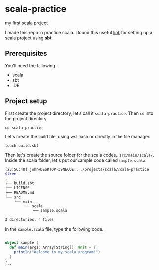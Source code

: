 # scala-practice
my first scala project

I made this repo to practice scala. I found this useful [link](https://www.scala-sbt.org/1.x/docs/sbt-by-example.html) for
setting up a scala project using **sbt**.

## Prerequisites

You'll need the following...

* scala
* sbt
* IDE

## Project setup

First create the project directory, let's call it `scala-practice`. Then `cd`
into the project directory.

```
cd scala-practice
```

Let's create the build file, using wsl bash or directly in the file manager.

```
touch build.sbt
```

Then let's create the source folder for the scala codes...`src/main/scala/`.
Inside the scala folder, let's put our sample code called `sample.scala`.

```bash
[23:56:48] john@DESKTOP-39NECQE:.../projects/scala/scala-practice
$tree
.
├── build.sbt
├── LICENSE
├── README.md
└── src
    └── main
        └── scala
            └── sample.scala

3 directories, 4 files
```
In the `sample.scala` file, type the following code.


````scala

object sample {
  def main(args: Array[String]): Unit = {
    println("Welcome to my scala program!")
  }
}
```
